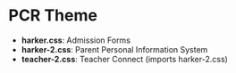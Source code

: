 # PCR Theme

- **harker.css**: Admission Forms
- **harker-2.css**: Parent Personal Information System
- **teacher-2.css**: Teacher Connect (imports harker-2.css)